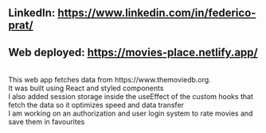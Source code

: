 ## LinkedIn: https://www.linkedin.com/in/federico-prat/ <br>
## Web deployed: https://movies-place.netlify.app/
<br>
This web app fetches data from https://www.themoviedb.org. <br>
It was built using React and styled components <br>
I also added session storage inside the useEffect of the custom hooks that fetch the data so it optimizes speed and data transfer <br>
I am working on an authorization and user login system to rate movies and save them in favourites
